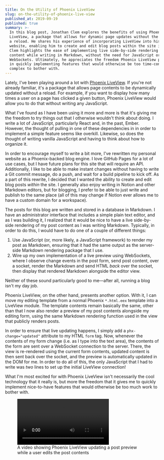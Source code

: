 ```yaml
---
title: On the Utility of Phoenix LiveView
slug: on-the-utility-of-phoenix-live-view
published_at: 2019-09-19
published: true
summary: >-
  In this blog post, Jonathan Clem explores the benefits of using Phoenix
  LiveView, a package that allows for dynamic page updates without the need for
  a reload. He shares his experience of incorporating LiveView into his personal
  website, enabling him to create and edit blog posts within the site itself.
  Clem highlights the ease of implementing live side-by-side rendering of post
  content while writing in Markdown, without the need for JavaScript or
  WebSockets. Ultimately, he appreciates the freedom Phoenix LiveView provides
  in quickly implementing features that would otherwise be too time-consuming or
  complex to bother with.
---
```


Lately, I've been playing around a lot with [Phoenix
LiveView](https://github.com/phoenixframework/phoenix_live_view). If you're not
already familiar, it's a package that allows page contents to be dynamically
updated without a reload. For example, if you want to display how many times a
user on a page has clicked a given button, Phoenix LiveView would allow you to
do that without writing any JavaScript.

What I've found as I have been using it more and more is that it's giving me the
freedom to try things out that I otherwise wouldn't think about doing. I write a
lot of JavaScript, particularly React and, in the past, Ember. However, the
thought of pulling in one of these dependencies in in order to implement a
simple feature seems like overkill. Likewise, so does the thought of writing
vanilla JavaScript and having to think about how to organize it.

In order to encourage myself to write a bit more, I've rewritten my personal
website as a Phoenix-backed blog engine. I love GitHub Pages for a lot of use
cases, but I have future plans for this site that will require an API.
Additionally, I like to be able to make instant changes without having to write
a Git commit message, do a push, and wait for a build pipeline to kick off. As a
part of this rewrite, I decided that I wanted the ability to create and edit
blog posts _within_ the site. I generally also enjoy writing in Notion and other
Markdown editors, but for blogging, I prefer to be able to just write and
publish to the same place (all of this may change if Notion ever allows me to
have a custom domain for a workspace).

The posts for this blog are written and stored in a database in Markdown. I have
an administrator interface that includes a simple plain text editor, and as I
was building it, I realized that it would be nice to have a live side-by-side
rendering of my post content as I was writing Markdown. Typically, in order to
do this, I would have to do one of a couple of different things:

1. Use JavaScript (or, more likely, a JavaScript framework) to render my post as
   Markdown, ensuring that it had the same output as the server-side Markdown
   rendering package that I use.
2. Wire up my own implementation of a live preview using WebSockets, where I
   observe change events in the post form, send post content, over a socket,
   render the Markdown and send HTML _back_ over the socket, then display that
   rendered Markdown alongside the editor view.

Neither of these sound particularly good to me—after all, running a blog isn't
my day job.

Phoenix LiveView, on the other hand, presents another option. With it, I can
move my editing template from a normal Phoenix `*.html.eex` template into a
LiveView module. The template contents remain basically the same, other than
that I now also render a preview of my post contents alongside my editing form,
using the same Markdown rendering function used in the view that publicly
renders posts.

In order to ensure that live updating happens, I simply add a
`phx-change="updated"` attribute to my HTML `form` tag. Now, whenever the
contents of my form change (i.e. as I type into the text area), the contents of
the form are sent over a WebSocket connection to the server. There, the view is
re-rendered using the current form contents, updated content is then sent back
over the socket, and the preview is automatically updated in the DOM for me. In
order to do all of this, the only JavaScript that I had to write was _two_ lines
to set up the initial LiveView connection!

What I'm most excited for with Phoenix LiveView isn't necessarily the cool
technology that it really is, but more the freedom that it gives me to quickly
implement nice-to-have features that would otherwise be too much work to bother
with.

<figure class="vid-figure">
  <video controls>
    <source
      src="https://jclem.nyc3.cdn.digitaloceanspaces.com/on-the-utility-of-phoenix-liveview/live-view.mp4"
      type="video/mp4"
    />
  </video>

  <figcaption>A video showing Phoenix LiveView updating a post preview while a user edits the post contents</figcaption>
</figure>
